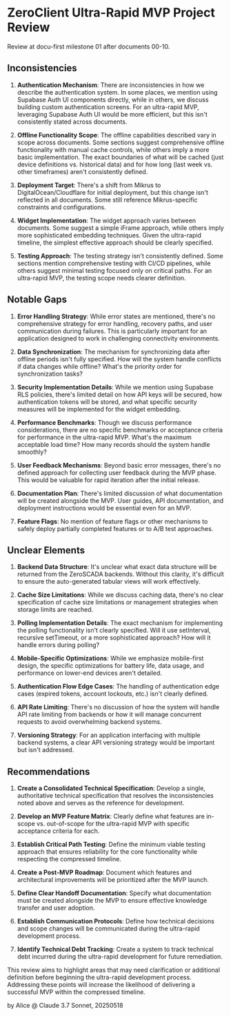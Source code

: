 # ZeroClient Ultra-Rapid MVP Project Review

Review at docu-first milestone 01 after documents 00-10.

## Inconsistencies

1. **Authentication Mechanism**: There are inconsistencies in how we describe the authentication system. In some places, we mention using Supabase Auth UI components directly, while in others, we discuss building custom authentication screens. For an ultra-rapid MVP, leveraging Supabase Auth UI would be more efficient, but this isn't consistently stated across documents.

2. **Offline Functionality Scope**: The offline capabilities described vary in scope across documents. Some sections suggest comprehensive offline functionality with manual cache controls, while others imply a more basic implementation. The exact boundaries of what will be cached (just device definitions vs. historical data) and for how long (last week vs. other timeframes) aren't consistently defined.

3. **Deployment Target**: There's a shift from Mikrus to DigitalOcean/Cloudflare for initial deployment, but this change isn't reflected in all documents. Some still reference Mikrus-specific constraints and configurations.

4. **Widget Implementation**: The widget approach varies between documents. Some suggest a simple iFrame approach, while others imply more sophisticated embedding techniques. Given the ultra-rapid timeline, the simplest effective approach should be clearly specified.

5. **Testing Approach**: The testing strategy isn't consistently defined. Some sections mention comprehensive testing with CI/CD pipelines, while others suggest minimal testing focused only on critical paths. For an ultra-rapid MVP, the testing scope needs clearer definition.

## Notable Gaps

1. **Error Handling Strategy**: While error states are mentioned, there's no comprehensive strategy for error handling, recovery paths, and user communication during failures. This is particularly important for an application designed to work in challenging connectivity environments.

2. **Data Synchronization**: The mechanism for synchronizing data after offline periods isn't fully specified. How will the system handle conflicts if data changes while offline? What's the priority order for synchronization tasks?

3. **Security Implementation Details**: While we mention using Supabase RLS policies, there's limited detail on how API keys will be secured, how authentication tokens will be stored, and what specific security measures will be implemented for the widget embedding.

4. **Performance Benchmarks**: Though we discuss performance considerations, there are no specific benchmarks or acceptance criteria for performance in the ultra-rapid MVP. What's the maximum acceptable load time? How many records should the system handle smoothly?

5. **User Feedback Mechanisms**: Beyond basic error messages, there's no defined approach for collecting user feedback during the MVP phase. This would be valuable for rapid iteration after the initial release.

6. **Documentation Plan**: There's limited discussion of what documentation will be created alongside the MVP. User guides, API documentation, and deployment instructions would be essential even for an MVP.

7. **Feature Flags**: No mention of feature flags or other mechanisms to safely deploy partially completed features or to A/B test approaches.

## Unclear Elements

1. **Backend Data Structure**: It's unclear what exact data structure will be returned from the ZeroSCADA backends. Without this clarity, it's difficult to ensure the auto-generated tabular views will work effectively.

2. **Cache Size Limitations**: While we discuss caching data, there's no clear specification of cache size limitations or management strategies when storage limits are reached.

3. **Polling Implementation Details**: The exact mechanism for implementing the polling functionality isn't clearly specified. Will it use setInterval, recursive setTimeout, or a more sophisticated approach? How will it handle errors during polling?

4. **Mobile-Specific Optimizations**: While we emphasize mobile-first design, the specific optimizations for battery life, data usage, and performance on lower-end devices aren't detailed.

5. **Authentication Flow Edge Cases**: The handling of authentication edge cases (expired tokens, account lockouts, etc.) isn't clearly defined.

6. **API Rate Limiting**: There's no discussion of how the system will handle API rate limiting from backends or how it will manage concurrent requests to avoid overwhelming backend systems.

7. **Versioning Strategy**: For an application interfacing with multiple backend systems, a clear API versioning strategy would be important but isn't addressed.

## Recommendations

1. **Create a Consolidated Technical Specification**: Develop a single, authoritative technical specification that resolves the inconsistencies noted above and serves as the reference for development.

2. **Develop an MVP Feature Matrix**: Clearly define what features are in-scope vs. out-of-scope for the ultra-rapid MVP with specific acceptance criteria for each.

3. **Establish Critical Path Testing**: Define the minimum viable testing approach that ensures reliability for the core functionality while respecting the compressed timeline.

4. **Create a Post-MVP Roadmap**: Document which features and architectural improvements will be prioritized after the MVP launch.

5. **Define Clear Handoff Documentation**: Specify what documentation must be created alongside the MVP to ensure effective knowledge transfer and user adoption.

6. **Establish Communication Protocols**: Define how technical decisions and scope changes will be communicated during the ultra-rapid development process.

7. **Identify Technical Debt Tracking**: Create a system to track technical debt incurred during the ultra-rapid development for future remediation.

This review aims to highlight areas that may need clarification or additional definition before beginning the ultra-rapid development process. Addressing these points will increase the likelihood of delivering a successful MVP within the compressed timeline.

by Alice @ Claude 3.7 Sonnet, 20250518

